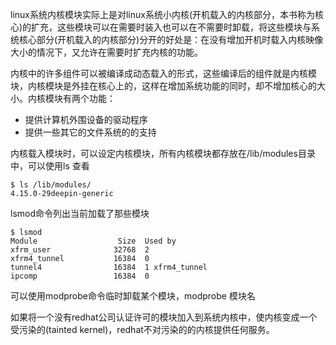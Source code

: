 linux系统内核模块实际上是对linux系统小内核(开机载入的内核部分，本书称为核心)的扩充，这些模块可以在需要时装入也可以在不需要时卸载，将这些模块与系统核心部分(开机载入的内核部分)分开的好处是：在没有增加开机时载入内核映像大小的情况下，又允许在需要时扩充内核的功能。

内核中的许多组件可以被编译成动态载入的形式，这些编译后的组件就是内核模块，内核模块是外挂在核心上的，这样在增加系统功能的同时，却不增加核心的大小。内核模块有两个功能：
- 提供计算机外围设备的驱动程序
- 提供一些其它的文件系统的的支持

内核载入模块时，可以设定内核模块，所有内核模块都存放在/lib/modules目录中，可以使用ls 查看
```shell
$ ls /lib/modules/
4.15.0-29deepin-generic
```
lsmod命令列出当前加载了那些模块
```shell
$ lsmod 
Module                  Size  Used by
xfrm_user              32768  2
xfrm4_tunnel           16384  0
tunnel4                16384  1 xfrm4_tunnel
ipcomp                 16384  0
```
可以使用modprobe命令临时卸载某个模块，modprobe 模块名

如果将一个没有redhat公司认证许可的模块加入到系统内核中，使内核变成一个受污染的(tainted kernel)，redhat不对污染的的内核提供任何服务。